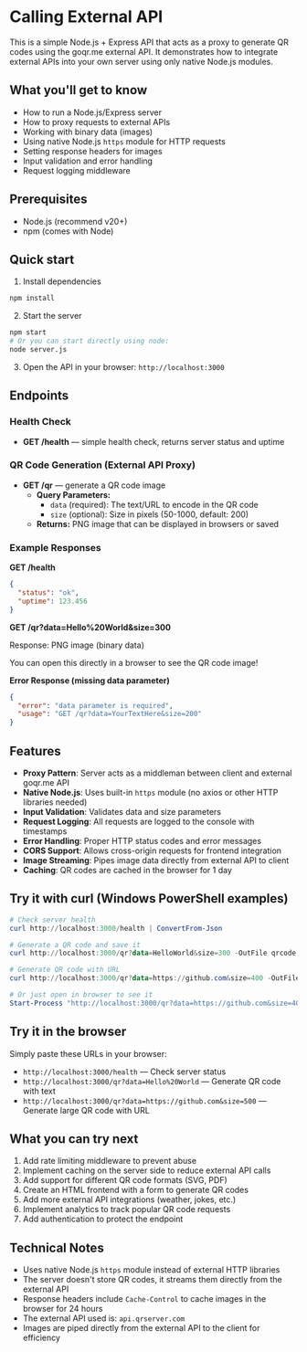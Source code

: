 # Calling External API

This is a simple Node.js + Express API that acts as a proxy to generate QR codes using the goqr.me external API. It demonstrates how to integrate external APIs into your own server using only native Node.js modules.

## What you'll get to know

- How to run a Node.js/Express server
- How to proxy requests to external APIs
- Working with binary data (images)
- Using native Node.js `https` module for HTTP requests
- Setting response headers for images
- Input validation and error handling
- Request logging middleware

## Prerequisites

- Node.js (recommend v20+)
- npm (comes with Node)

## Quick start

1. Install dependencies

```bash
npm install
```

2. Start the server

```bash
npm start
# Or you can start directly using node:
node server.js
```

3. Open the API in your browser: `http://localhost:3000`

## Endpoints

### Health Check
- **GET /health** — simple health check, returns server status and uptime

### QR Code Generation (External API Proxy)
- **GET /qr** — generate a QR code image
  - **Query Parameters:**
    - `data` (required): The text/URL to encode in the QR code
    - `size` (optional): Size in pixels (50-1000, default: 200)
  - **Returns:** PNG image that can be displayed in browsers or saved

### Example Responses

**GET /health**

```json
{
  "status": "ok",
  "uptime": 123.456
}
```

**GET /qr?data=Hello%20World&size=300**

Response: PNG image (binary data)

You can open this directly in a browser to see the QR code image!

**Error Response (missing data parameter)**

```json
{
  "error": "data parameter is required",
  "usage": "GET /qr?data=YourTextHere&size=200"
}
```

## Features

- **Proxy Pattern**: Server acts as a middleman between client and external goqr.me API
- **Native Node.js**: Uses built-in `https` module (no axios or other HTTP libraries needed)
- **Input Validation**: Validates data and size parameters
- **Request Logging**: All requests are logged to the console with timestamps
- **Error Handling**: Proper HTTP status codes and error messages
- **CORS Support**: Allows cross-origin requests for frontend integration
- **Image Streaming**: Pipes image data directly from external API to client
- **Caching**: QR codes are cached in the browser for 1 day

## Try it with curl (Windows PowerShell examples)

```powershell
# Check server health
curl http://localhost:3000/health | ConvertFrom-Json

# Generate a QR code and save it
curl http://localhost:3000/qr?data=HelloWorld&size=300 -OutFile qrcode.png

# Generate QR code with URL
curl http://localhost:3000/qr?data=https://github.com&size=400 -OutFile github-qr.png

# Or just open in browser to see it
Start-Process "http://localhost:3000/qr?data=https://github.com&size=400"
```

## Try it in the browser

Simply paste these URLs in your browser:

- `http://localhost:3000/health` — Check server status
- `http://localhost:3000/qr?data=Hello%20World` — Generate QR code with text
- `http://localhost:3000/qr?data=https://github.com&size=500` — Generate large QR code with URL

## What you can try next

1. Add rate limiting middleware to prevent abuse
2. Implement caching on the server side to reduce external API calls
3. Add support for different QR code formats (SVG, PDF)
4. Create an HTML frontend with a form to generate QR codes
5. Add more external API integrations (weather, jokes, etc.)
6. Implement analytics to track popular QR code requests
7. Add authentication to protect the endpoint

## Technical Notes

- Uses native Node.js `https` module instead of external HTTP libraries
- The server doesn't store QR codes, it streams them directly from the external API
- Response headers include `Cache-Control` to cache images in the browser for 24 hours
- The external API used is: `api.qrserver.com`
- Images are piped directly from the external API to the client for efficiency
